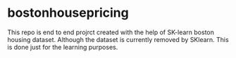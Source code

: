 # bostonhousepricing
This repo is end to end projrct created with the help of SK-learn boston housing dataset. Although the dataset is currently removed by SKlearn. This is done just for the learning purposes.
